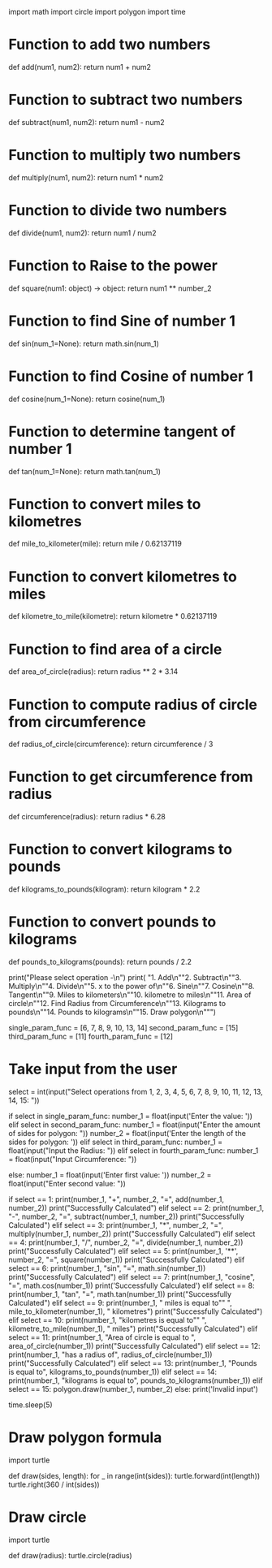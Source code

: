 import math
import circle
import polygon
import time


# Function to add two numbers
def add(num1, num2):
    return num1 + num2


# Function to subtract two numbers
def subtract(num1, num2):
    return num1 - num2


# Function to multiply two numbers
def multiply(num1, num2):
    return num1 * num2


# Function to divide two numbers
def divide(num1, num2):
    return num1 / num2


# Function to Raise to the power
def square(num1: object) -> object:
    return num1 ** number_2


# Function to find Sine of number 1
def sin(num_1=None):
    return math.sin(num_1)


# Function to find Cosine of number 1
def cosine(num_1=None):
    return cosine(num_1)


# Function to determine tangent of number 1
def tan(num_1=None):
    return math.tan(num_1)


# Function to convert miles to kilometres
def mile_to_kilometer(mile):
    return mile / 0.62137119


# Function to convert kilometres to miles
def kilometre_to_mile(kilometre):
    return kilometre * 0.62137119


# Function to find area of a circle
def area_of_circle(radius):
    return radius ** 2 * 3.14


# Function to compute radius of circle from circumference

def radius_of_circle(circumference):
    return circumference / 3


# Function to get circumference from radius
def circumference(radius):
    return radius * 6.28


# Function to convert kilograms to pounds


def kilograms_to_pounds(kilogram):
    return kilogram * 2.2


# Function to convert pounds to kilograms


def pounds_to_kilograms(pounds):
    return pounds / 2.2


print("Please select operation -\n")
print(
    "1. Add\n""2. Subtract\n""3. Multiply\n""4. Divide\n""5. x to the power of\n""6. Sine\n""7. Cosine\n""8. Tangent\n""9. Miles to kilometers\n""10. kilometre to miles\n""11. Area of circle\n""12. Find Radius from Circumference\n""13. Kilograms to pounds\n""14. Pounds to kilograms\n""15. Draw polygon\n""")

single_param_func = [6, 7, 8, 9, 10, 13, 14]
second_param_func = [15]
third_param_func = [11]
fourth_param_func = [12]

# Take input from the user
select = int(input("Select operations from 1, 2, 3, 4, 5, 6, 7, 8, 9, 10, 11, 12, 13, 14, 15: "))

if select in single_param_func:
    number_1 = float(input('Enter the value: '))
elif select in second_param_func:
    number_1 = float(input("Enter the amount of sides for polygon: "))
    number_2 = float(input('Enter the length of the sides for polygon: '))
elif select in third_param_func:
    number_1 = float(input("Input the Radius: "))
elif select in fourth_param_func:
    number_1 = float(input("Input Circumference: "))


else:
    number_1 = float(input('Enter first value: '))
    number_2 = float(input("Enter second value: "))

if select == 1:
    print(number_1, "+", number_2, "=", add(number_1, number_2))
    print("Successfully Calculated")
elif select == 2:
    print(number_1, "-", number_2, "=", subtract(number_1, number_2))
    print("Successfully Calculated")
elif select == 3:
    print(number_1, "*", number_2, "=", multiply(number_1, number_2))
    print("Successfully Calculated")
elif select == 4:
    print(number_1, "/", number_2, "=", divide(number_1, number_2))
    print("Successfully Calculated")
elif select == 5:
    print(number_1, '**', number_2, "=", square(number_1))
    print("Successfully Calculated")
elif select == 6:
    print(number_1, "sin", "=", math.sin(number_1))
    print("Successfully Calculated")
elif select == 7:
    print(number_1, "cosine", "=", math.cos(number_1))
    print('Successfully Calculated')
elif select == 8:
    print(number_1, "tan", "=", math.tan(number_1))
    print("Successfully Calculated")
elif select == 9:
    print(number_1, " miles is equal to"" ", mile_to_kilometer(number_1), " kilometres")
    print("Successfully Calculated")
elif select == 10:
    print(number_1, "kilometres is equal to"" ", kilometre_to_mile(number_1), " miles")
    print("Successfully Calculated")
elif select == 11:
    print(number_1, "Area of circle is equal to ", area_of_circle(number_1))
    print("Successfully Calculated")
elif select == 12:
    print(number_1, "has a radius of", radius_of_circle(number_1))
    print("Successfully Calculated")
elif select == 13:
    print(number_1, "Pounds is equal to", kilograms_to_pounds(number_1))
elif select == 14:
    print(number_1, "kilograms is equal to", pounds_to_kilograms(number_1))
elif select == 15:
    polygon.draw(number_1, number_2)
else:
    print('Invalid input')

time.sleep(5)


# Draw polygon formula
import turtle

def draw(sides, length):
    for _ in range(int(sides)):
        turtle.forward(int(length))
        turtle.right(360 / int(sides))


# Draw circle 
import turtle


def draw(radius):
    turtle.circle(radius)









